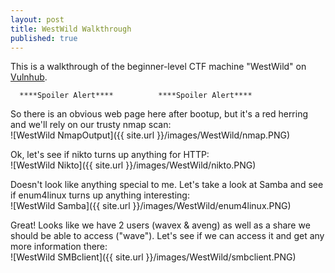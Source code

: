 ```yaml
---
layout: post
title: WestWild Walkthrough
published: true
---
```

This is a walkthrough of the beginner-level CTF machine "WestWild" on [Vulnhub](https://www.vulnhub.com/entry/westwild-11,338/). 


 
      ****Spoiler Alert****          ****Spoiler Alert****  
      
      
      
      
So there is an obvious web page here after bootup, but it's a red herring and we'll rely on our trusty nmap scan:  
 ![WestWild NmapOutput]({{ site.url }}/images/WestWild/nmap.PNG)  
 
Ok, let's see if nikto turns up anything for HTTP:  
 ![WestWild Nikto]({{ site.url }}/images/WestWild/nikto.PNG)  
 
Doesn't look like anything special to me. Let's take a look at Samba and see if enum4linux turns up anything interesting:  
 ![WestWild Samba]({{ site.url }}/images/WestWild/enum4linux.PNG)  
 
Great! Looks like we have 2 users (wavex & aveng) as well as a share we should be able to access ("wave"). Let's see if we can access it and get any more information there:  
 ![WestWild SMBclient]({{ site.url }}/images/WestWild/smbclient.PNG)  








